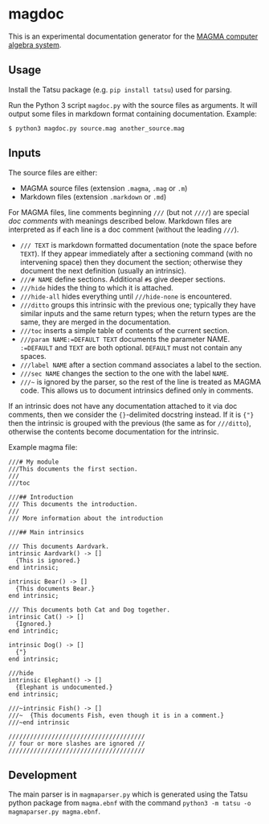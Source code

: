# magdoc

This is an experimental documentation generator for the [MAGMA computer algebra system](http://magma.maths.usyd.edu.au/magma).

## Usage

Install the Tatsu package (e.g. `pip install tatsu`) used for parsing.

Run the Python 3 script `magdoc.py` with the source files as arguments. It will output some files in markdown format containing documentation. Example:

```
$ python3 magdoc.py source.mag another_source.mag
```

## Inputs

The source files are either:
- MAGMA source files (extension `.magma`, `.mag` or `.m`)
- Markdown files (extension `.markdown` or `.md`)

For MAGMA files, line comments beginning `///` (but not `////`) are special *doc comments* with meanings described below. Markdown files are interpreted as if each line is a doc comment (without the leading `///`).

- `/// TEXT` is markdown formatted documentation (note the space before `TEXT`). If they appear immediately after a sectioning command (with no intervening space) then they document the section; otherwise they document the next definition (usually an intrinsic).
- `///# NAME` define sections. Additional `#`s give deeper sections.
- `///hide` hides the thing to which it is attached.
- `///hide-all` hides everything until `///hide-none` is encountered.
- `///ditto` groups this intrinsic with the previous one; typically they have similar inputs and the same return types; when the return types are the same, they are merged in the documentation.
- `///toc` inserts a simple table of contents of the current section.
- `///param NAME:=DEFAULT TEXT` documents the parameter NAME. `:=DEFAULT` and `TEXT` are both optional. `DEFAULT` must not contain any spaces.
- `///label NAME` after a section command associates a label to the section.
- `///sec NAME` changes the section to the one with the label `NAME`.
- `///~` is ignored by the parser, so the rest of the line is treated as MAGMA code. This allows us to document intrinsics defined only in comments.

If an intrinsic does not have any documentation attached to it via doc comments, then we consider the `{}`-delimited docstring instead. If it is `{"}` then the intrinsic is grouped with the previous (the same as for `///ditto`), otherwise the contents become documentation for the intrinsic.

Example magma file:
```
///# My module
///This documents the first section.
///
///toc

///## Introduction
/// This documents the introduction.
///
/// More information about the introduction

///## Main intrinsics

/// This documents Aardvark.
intrinsic Aardvark() -> []
  {This is ignored.}
end intrinsic;

intrinsic Bear() -> []
  {This documents Bear.}
end intrinsic;

/// This documents both Cat and Dog together.
intrinsic Cat() -> []
  {Ignored.}
end intrindic;

intrinsic Dog() -> []
  {"}
end intrinsic;

///hide
intrinsic Elephant() -> []
  {Elephant is undocumented.}
end intrinsic;

///~intrinsic Fish() -> []
///~  {This documents Fish, even though it is in a comment.}
///~end intrinsic

//////////////////////////////////////
// four or more slashes are ignored //
//////////////////////////////////////
```

## Development

The main parser is in `magmaparser.py` which is generated using the Tatsu python package from `magma.ebnf` with the command `python3 -m tatsu -o magmaparser.py magma.ebnf`.
